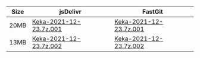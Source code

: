 |    Size   |     jsDelivr  | FastGit |
|  ---  |  ---  |  ---  |
| 20MB | [Keka-2021-12-23.7z.001](https://cdn.jsdelivr.net/gh/appleians/Keka@main/Keka-2021-12-23.7z.001) | [Keka-2021-12-23.7z.001](https://raw.fastgit.org/appleians/Keka/main/Keka-2021-12-23.7z.001) |
| 13MB | [Keka-2021-12-23.7z.002](https://cdn.jsdelivr.net/gh/appleians/Keka@main/Keka-2021-12-23.7z.002) | [Keka-2021-12-23.7z.002](https://raw.fastgit.org/appleians/Keka/main/Keka-2021-12-23.7z.002) |
